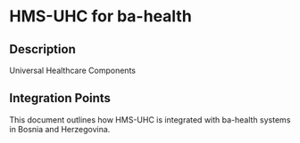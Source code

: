 # HMS-UHC for ba-health

## Description

Universal Healthcare Components

## Integration Points

This document outlines how HMS-UHC is integrated with ba-health systems in Bosnia and Herzegovina.
